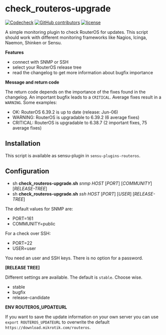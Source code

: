 # check_routeros-upgrade

[![Codecheck](https://github.com/x70b1/check_routeros-upgrade/workflows/Codecheck/badge.svg)](https://github.com/x70b1/check_routeros-upgrade/actions)
[![GitHub contributors](https://img.shields.io/github/contributors/x70b1/check_routeros-upgrade.svg)](https://github.com/x70b1/check_routeros-upgrade/graphs/contributors)
[![license](https://img.shields.io/github/license/x70b1/check_routeros-upgrade.svg)](https://github.com/x70b1/check_routeros-upgrade/blob/master/LICENSE)

A simple monitoring plugin to check RouterOS for updates. This script should work with different monitoring frameworks like Nagios, Icinga, Naemon, Shinken or Sensu.

**Features**

* connect with SNMP or SSH
* select your RouterOS release tree
* read the changelog to get more information about bugfix importance

**Message and return code**

The return code depends on the importance of the fixes found in the changelog. An important bugfix leads to a `CRITICAL`. Average fixes result in a `WARNING`. Some examples:

* OK: RouterOS 6.39.2 is up to date (release: Jun-06)
* WARNING: RouterOS is upgradable to 6.39.2 (6 average fixes)
* CRITICAL: RouterOS is upgradable to 6.38.7 (2 important fixes, 75 average fixes)

## Installation

This script is available as sensu-plugin in `sensu-plugins-routeros`.

## Configuration

* sh **check_routeros-upgrade.sh** *snmp* *HOST* [*PORT*] [*COMMUNITY*] [*RELEASE-TREE*]
* sh **check_routeros-upgrade.sh** *ssh* *HOST* [*PORT*] [*USER*] [*RELEASE-TREE*]

The default values for SNMP are:
* PORT=161
* COMMUNITY=public

For a check over SSH:
* PORT=22
* USER=user

You need an user and SSH keys. There is no option for a password.

**[RELEASE TREE]**

Different settings are available. The default is `stable`. Choose wise.

* stable
* bugfix
* release-candidate

**ENV ROUTEROS_UPDATEURL**

If you want to save the update information on your own server you can use `export ROUTEROS_UPDATEURL` to overwrite the default `https://download.mikrotik.com/routeros`.
